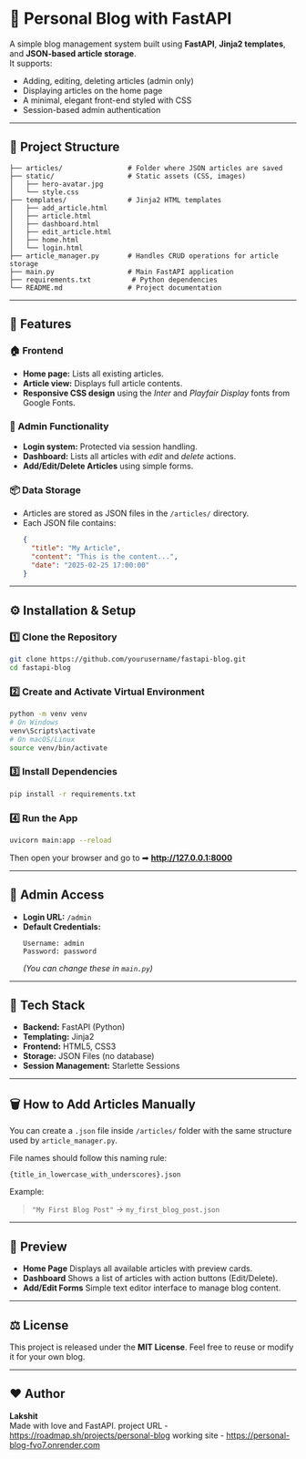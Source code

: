 # 📝 Personal Blog with FastAPI

A simple blog management system built using **FastAPI**, **Jinja2 templates**, and **JSON-based article storage**.  
It supports:
- Adding, editing, deleting articles (admin only)
- Displaying articles on the home page
- A minimal, elegant front-end styled with CSS
- Session-based admin authentication

---

## 📂 **Project Structure**
```
├── articles/                # Folder where JSON articles are saved
├── static/                  # Static assets (CSS, images)
│   ├── hero-avatar.jpg
│   └── style.css
├── templates/               # Jinja2 HTML templates
│   ├── add_article.html
│   ├── article.html
│   ├── dashboard.html
│   ├── edit_article.html
│   ├── home.html
│   └── login.html
├── article_manager.py       # Handles CRUD operations for article storage
├── main.py                  # Main FastAPI application
├── requirements.txt          # Python dependencies
└── README.md                # Project documentation
```

---

## 🚀 **Features**

### 🏠 Frontend
- **Home page:** Lists all existing articles.
- **Article view:** Displays full article contents.
- **Responsive CSS design** using the *Inter* and *Playfair Display* fonts from Google Fonts.

### 🔐 Admin Functionality
- **Login system:** Protected via session handling.
- **Dashboard:** Lists all articles with *edit* and *delete* actions.
- **Add/Edit/Delete Articles** using simple forms.

### 📦 Data Storage
- Articles are stored as JSON files in the `/articles/` directory.
- Each JSON file contains:
  ```json
  {
    "title": "My Article",
    "content": "This is the content...",
    "date": "2025-02-25 17:00:00"
  }
  ```

---

## ⚙️ **Installation & Setup**

### 1️⃣ Clone the Repository
```bash
git clone https://github.com/yourusername/fastapi-blog.git
cd fastapi-blog
```

### 2️⃣ Create and Activate Virtual Environment
```bash
python -m venv venv
# On Windows
venv\Scripts\activate
# On macOS/Linux
source venv/bin/activate
```

### 3️⃣ Install Dependencies
```bash
pip install -r requirements.txt
```

### 4️⃣ Run the App
```bash
uvicorn main:app --reload
```

Then open your browser and go to ➡ **http://127.0.0.1:8000**

---

## 🔑 **Admin Access**

- **Login URL:** `/admin`
- **Default Credentials:**
  ```
  Username: admin
  Password: password
  ```
  *(You can change these in `main.py`)*

---

## 🧩 **Tech Stack**
- **Backend:** FastAPI (Python)
- **Templating:** Jinja2
- **Frontend:** HTML5, CSS3
- **Storage:** JSON Files (no database)
- **Session Management:** Starlette Sessions

---

## 🗑️ **How to Add Articles Manually**
You can create a `.json` file inside `/articles/` folder with the same structure used by `article_manager.py`.  

File names should follow this naming rule:
```
{title_in_lowercase_with_underscores}.json
```
Example:
> `"My First Blog Post"` → `my_first_blog_post.json`

---

## 📸 **Preview**

- **Home Page**
  Displays all available articles with preview cards.  
- **Dashboard**
  Shows a list of articles with action buttons (Edit/Delete).  
- **Add/Edit Forms**
  Simple text editor interface to manage blog content.

---

## ⚖️ **License**
This project is released under the **MIT License**. Feel free to reuse or modify it for your own blog.

---

## ❤️ **Author**
**Lakshit**  
Made with love and FastAPI.
project URL - https://roadmap.sh/projects/personal-blog
working site  - https://personal-blog-fvo7.onrender.com
